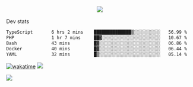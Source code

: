 <h3 align="center">
  <a href="https://github.com/spoopy2023">
      <img src="https://github-profile-trophy.vercel.app/?username=Spoopy2023&no-bg=true&no-frame=true">
  </a>
</h3>

Dev stats
<!--START_SECTION:waka-->

```txt
TypeScript       6 hrs 2 mins    ██████████████▒░░░░░░░░░░   56.99 %
PHP              1 hr 7 mins     ██▓░░░░░░░░░░░░░░░░░░░░░░   10.67 %
Bash             43 mins         █▓░░░░░░░░░░░░░░░░░░░░░░░   06.86 %
Docker           40 mins         █▓░░░░░░░░░░░░░░░░░░░░░░░   06.44 %
YAML             32 mins         █▒░░░░░░░░░░░░░░░░░░░░░░░   05.14 %
```

<!--END_SECTION:waka-->
[![wakatime](https://wakatime.com/badge/user/018ece4c-ff65-47b1-86a2-26e4e720c978.svg)](https://wakatime.com/@mac_g)
<img src="https://camo.githubusercontent.com/935c1e1091fb0ce9d975d06263ed4bc014721cd7e52b557f59b07c85da01afe3/68747470733a2f2f6b6f6d617265762e636f6d2f67687076632f3f757365726e616d653d5843726166744d616e3532266c6162656c3d566965777326636f6c6f723d626c7565267374796c653d706c6173746963">


<img src="https://discord.c99.nl/widget/theme-2/626312181868265483.png">
